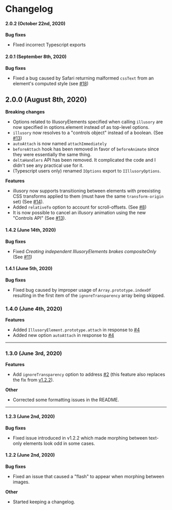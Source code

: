# Changelog

#### 2.0.2 (October 22nd, 2020)

**Bug fixes**
- FIxed incorrect Typescript exports

#### 2.0.1 (September 8th, 2020)

**Bug fixes**  
- Fixed a bug caused by Safari returning malformed `cssText` from an element's computed style (see [#18](https://github.com/justintaddei/illusory/issues/18))

## 2.0.0 (August 8th, 2020)

**Breaking changes**
- Options related to IllusoryElements specified when calling `illusory` are now specified in options.element instead of as top-level options.
- `illusory` now resolves to a "controls object" instead of a boolean. (See [#13](https://github.com/justintaddei/illusory/issues/13))
- `autoAttach` is now named `attachImmediately`
- `beforeAttach` hook has been removed in favor of `beforeAnimate` since they were essentially the same thing.
- `deltaHandlers` API has been removed. It complicated the code and I didn't see any practical use for it.
- (Typescript users only) renamed `IOptions` export to `IIllusoryOptions`.

**Features**
- illusory now supports transitioning between elements with preexisting CSS transforms applied to them (must have the same `transform-origin` set) (See [#14](https://github.com/justintaddei/illusory/issues/14)).
- Added `relativeTo` option to account for scroll-offsets. (See [#8](https://github.com/justintaddei/illusory/issues/8))
- It is now possible to cancel an illusory animation using the new "Controls API" (See [#13](https://github.com/justintaddei/illusory/issues/13)).

#### 1.4.2 (June 14th, 2020)

**Bug fixes**
- Fixed *Creating independent IllusoryElements brakes compositeOnly* (See [#11](https://github.com/justintaddei/illusory/issues/11))

#### 1.4.1 (June 5th, 2020)

**Bug fixes**
- Fixed bug caused by improper usage of `Array.prototype.indexOf` resulting in the first item of the `ignoreTransparency` array being skipped.

### 1.4.0 (June 4th, 2020)

**Features**
- Added `IllusoryElement.prototype.attach` in response to [#4](https://github.com/justintaddei/illusory/issues/4)
- Added new option `autoAttach` in response to [#4](https://github.com/justintaddei/illusory/issues/4)

---

### 1.3.0 (June 3rd, 2020)

**Features**
- Add `ignoreTransparency` option to address [#2](https://github.com/justintaddei/illusory/issues/2) (this feature also replaces the fix from [v1.2.2](#122-june-2nd-2020)).

**Other**
- Corrected some formatting issues in the README.

---

#### 1.2.3 (June 2nd, 2020)

**Bug fixes**
- Fixed issue introduced in v1.2.2 which made morphing between text-only elements look odd in some cases.

#### 1.2.2 (June 2nd, 2020)
**Bug fixes**
- Fixed an issue that caused a "flash" to appear when morphing between images.  
  
**Other**
- Started keeping a changelog.
